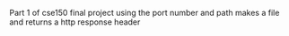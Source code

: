 Part 1 of cse150 final project
using the port number and path makes a file and returns a http response header 